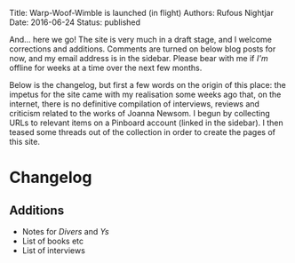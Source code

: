 Title: Warp-Woof-Wimble is launched (in flight)
Authors: Rufous Nightjar
Date: 2016-06-24
Status: published

And... here we go! The site is very much in a draft stage, and I welcome corrections and additions. Comments are turned on below blog posts for now, and my email address is in the sidebar. Please bear with me if *I'm* offline for weeks at a time over the next few months.

Below is the changelog, but first a few words on the origin of this place: the impetus for the site came with my realisation some weeks ago that, on the internet, there is no definitive compilation of interviews, reviews and criticism related to the works of Joanna Newsom. I begun by collecting URLs to relevant items on a Pinboard account (linked in the sidebar). I then teased some threads out of the collection in order to create the pages of this site. 


# Changelog #

## Additions ##

* Notes for *Divers* and *Ys*
* List of books etc
* List of interviews


